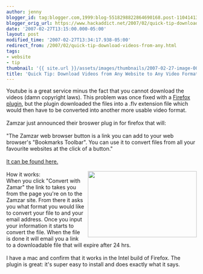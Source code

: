 ```yaml
---
author: jenny
blogger_id: tag:blogger.com,1999:blog-5518298822864690168.post-110414133061238556
blogger_orig_url: https://www.hackaddict.net/2007/02/quick-tip-download-videos-from-any.html
date: '2007-02-27T13:15:00.000-05:00'
layout: post
modified_time: '2007-02-27T13:34:17.938-05:00'
redirect_from: /2007/02/quick-tip-download-videos-from-any.html
tags:
- website
- tip
thumbnail: '{{ site.url }}/assets/images/thumbnails/2007-02-27-image-0000.jpg'
title: 'Quick Tip: Download Videos from Any Website to Any Video Format'
---
```


Youtube is a great service minus the fact that you cannot download the videos (damn copyright laws).  This problem was once fixed with a <a href="https://addons.mozilla.org/firefox/2390/">Firefox plugin</a>, but the plugin downloaded the files into a .flv extension file which would then have to be converted into another more usable video format.<br /><br />Zamzar just announced their broswer plug in for firefox that will:<br /><br />"The Zamzar web browser button is a link you can add to your web browser's "Bookmarks Toolbar". You can use it to convert files             from all your favourite websites at the click of a button."<br /><br /><a href="http://www.zamzar.com/tools/">It can be found here.</a><br /><br />How it works:<a onblur="try {parent.deselectBloggerImageGracefully();} catch(e) {}" href="http://bp2.blogger.com/_Gj3xvk4ycVs/ReR3FiteBgI/AAAAAAAAAHc/rOb51tkVmxE/s1600-h/ishot-1.jpg"><img style="margin: 0pt 0pt 10px 10px; float: right; cursor: pointer; width: 288px; height: 175px;" src="http://bp2.blogger.com/_Gj3xvk4ycVs/ReR3FiteBgI/AAAAAAAAAHc/rOb51tkVmxE/s320/ishot-1.jpg" alt="" id="BLOGGER_PHOTO_ID_5036281220407625218" border="0" /></a><br />When you click "Convert with Zamar" the link to takes you from the page you're on to the Zamzar site.  From there it asks you what format you would like to convert your file to and your email address.  Once you input your information it starts to convert the file.  When the file is done it will email you a link to a downloadable file that will expire after 24 hrs.<br /><br />I have a mac and confirm that it works in the Intel build of Firefox.  The plugin is great: it's super easy to install and does exactly what it says.